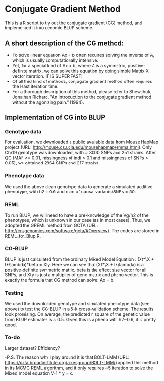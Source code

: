 # Conjugate Gradient Method
This is a R script to try out the conjugate gradient (CG) method, and implemented it into genomic BLUP scheme.

## A short description of the CG method:
- To solve linear equation Ax = b often requires solving the inverse of A, which is usually computationally intensive.
- Yet, for a special kind of Ax = b, where A is a symmetric, positive-definite matrix, we can solve this equation by doing simple Matrix X vector iteration.  IT IS SUPER FAST!  
- Of all thid kind of methods, conjugate gradient method often requires the least iteration time. 
- For a thorough description of this method, please refer to   Shewchuk, Jonathan Richard. "An introduction to the conjugate gradient method without the agonizing pain." (1994).


## Implementation of CG into BLUP

### Genotype data
For evaluation, we downloaded a public available data from Mouse HapMap project (URL: http://mouse.cs.ucla.edu/mousehapmap/emma.html). Only Chr19 genotype was downloaded, with ~ 3000 SNPs and 251 strains. After QC (MAF <= 0.01, missingness of indi > 0.1 and missingness of SNPs > 0.05), we obtained 2864 SNPs and 217 strains. 


### Phenotype data
We used the above clean genotype data to generate a simulated additive phenotype, with h2 = 0.6 and num of causal variants/SNPs = 50. 


### REML
To run BLUP, we will need to have a pre-knowledge of the Vg/h2 of the phenotypes, which is unknown in our case (as in most cases). Thus, we adopted the GREML method from GCTA (URL: http://cnsgenomics.com/software/gcta/#Overview). The codes are stored in REML_for_Blup.R. 

### CG-BLUP
BLUP is just calculated from the ordinary Mixed Model Equation : (Xt\*\X + I\*\lambda)*beta = Xty. Here we can see that (Xt\*\X + I\*\lambda) is a positive-definite symmetric matrix, beta is the effect size vector for all SNPs, and Xty is just a multiplier of geno matrix and pheno vector. 
This is exactly the formula that CG method can solve: Ax = b.

### Testing
We used the downloaded genotype and simulated phenotype data (see above) to test the CG-BLUP in a 5-k cross-validation scheme. The results look promising. 
On average, the predicted r_square of the genetic value from BLUP estimates is ~ 0.5. Given this is a pheno with h2~0.6, it is pretty good. 

### To-do
Larger dataset? Efficiency?

-P.S. The reason why I play around it is that BOLT-LMM (URL: https://data.broadinstitute.org/alkesgroup/BOLT-LMM/) applied this method in its MCMC REML algorithm, and it only requires ~5 iteration to solve the Mixed model equation  V-1 * y = x. 

